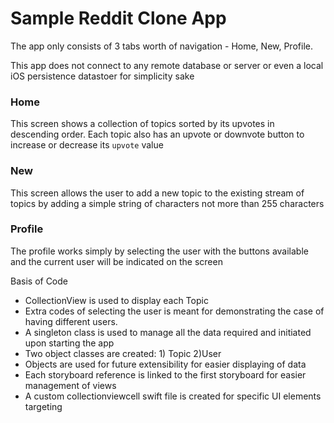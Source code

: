 # Sample Reddit Clone App
The app only consists of 3 tabs worth of navigation - Home, New, Profile.

This app does not connect to any remote database or server or even a local iOS persistence datastoer for simplicity sake

### Home
This screen shows a collection of topics sorted by its upvotes in descending order. 
Each topic also has an upvote or downvote button to increase or decrease its `upvote` value

### New
This screen allows the user to add a new topic to the existing stream of topics by adding a simple string of characters not more than 255 characters

### Profile
The profile works simply by selecting the user with the buttons available and the current user will be indicated on the screen

Basis of Code
- CollectionView is used to display each Topic
- Extra codes of selecting the user is meant for demonstrating the case of having different users.
- A singleton class is used to manage all the data required and initiated upon starting the app
- Two object classes are created: 1) Topic 2)User
- Objects are used for future extensibility for easier displaying of data
- Each storyboard reference is linked to the first storyboard for easier management of views
- A custom collectionviewcell swift file is created for specific UI elements targeting 

